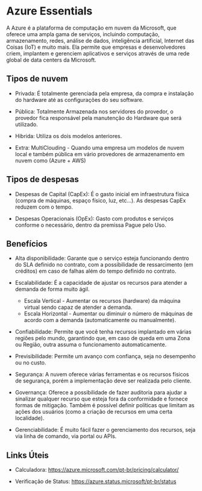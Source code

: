 # Azure Essentials

A Azure é a plataforma de computação em nuvem da Microsoft, que oferece uma ampla gama de serviços, incluindo computação, armazenamento, redes, análise de dados, inteligência artificial, Internet das Coisas (IoT) e muito mais. Ela permite que empresas e desenvolvedores criem, implantem e gerenciem aplicativos e serviços através de uma rede global de data centers da Microsoft.

## Tipos de nuvem

- Privada: É totalmente gerenciada pela empresa, da compra e instalação do hardware até as configurações do seu software. 

- Pública: Totalmente Armazenada nos servidores do provedor, o provedor fica responsável pela manutenção do Hardware que será utilizado.

- Hibrida: Utiliza os dois modelos anteriores.

- Extra: MultiClouding - Quando uma empresa um modelos de nuvem local e também pública em vário provedores de armazenamento em nuvem como (Azure + AWS)

## Tipos de despesas

- Despesas de Capital (CapEx): É o gasto inicial em infraestrutura física (compra de máquinas, espaço físico, luz, etc...). As despesas CapEx reduzem com o tempo.

- Despesas Operacionais (OpEx): Gasto com produtos e serviços conforme o necessário, dentro da premissa  Pague pelo Uso.

## Benefícios

- Alta disponibilidade: Garante que o serviço esteja funcionando dentro do SLA definido no contrato, com a possibilidade de ressarcimento (em créditos) em caso de falhas além do tempo definido no contrato.

- Escalabilidade: É a capacidade de ajustar os recursos para atender a demanda de forma muito ágil.
  - Escala Vertical - Aumentar os recursos (hardware) da máquina virtual sendo capaz de atender a demanda.
  - Escala Horizontal - Aumentar ou diminuir o número de máquinas de acordo com a demanda (automaticamente ou manualmente).

- Confiabilidade: Permite que você tenha recursos implantado em várias regiões pelo mundo, garantindo que, em caso de queda em uma Zona ou Região, outra assuma o funcionamento automaticamente.

- Previsibilidade: Permite um avanço com confiança, seja no desempenho ou no custo. 

 - Segurança: A nuvem oferece várias ferramentas e os recursos físicos de segurança, porém a implementação deve ser realizada pelo cliente.

- Governança: Oferece a possibilidade de fazer auditoria para ajudar a sinalizar qualquer recurso que esteja fora da conformidade e fornece formas de mitigação. Também é possível definir políticas que limitam as ações dos usuários (como a criação de recursos em uma certa localidade).

- Gerenciabilidade: É muito fácil fazer o gerenciamento dos recursos, seja via linha de comando, via portal ou APIs.

## Links Úteis

- Calculadora: https://azure.microsoft.com/pt-br/pricing/calculator/

- Verificação de Status: https://azure.status.microsoft/pt-br/status
